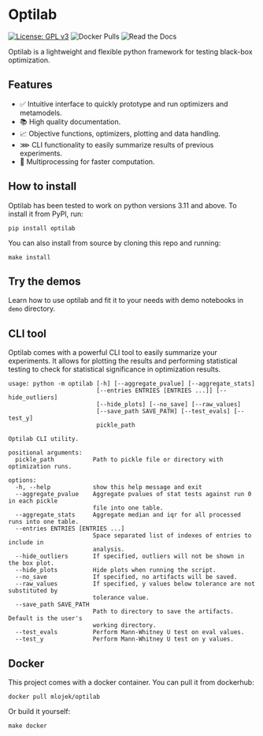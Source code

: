 # Optilab
[![License: GPL v3](https://img.shields.io/badge/License-GPLv3-blue.svg)](https://www.gnu.org/licenses/gpl-3.0)
![Docker Pulls](https://img.shields.io/docker/pulls/mlojek/optilab?logo=Docker&label=Dockerhub%20pulls)
![Read the Docs](https://img.shields.io/readthedocs/optilab)

Optilab is a lightweight and flexible python framework for testing black-box optimization.

## Features
- ✅ Intuitive interface to quickly prototype and run optimizers and metamodels.
- 📚 High quality documentation.
- 📈 Objective functions, optimizers, plotting and data handling.
- ⋙ CLI functionality to easily summarize results of previous experiments.
- 🚀 Multiprocessing for faster computation.

## How to install
Optilab has been tested to work on python versions 3.11 and above. To install it from PyPI, run:
```
pip install optilab
```
You can also install from source by cloning this repo and running:
```
make install
```

## Try the demos
Learn how to use optilab and fit it to your needs with demo notebooks in `demo` directory.

## CLI tool
Optilab comes with a powerful CLI tool to easily summarize your experiments. It allows for plotting the results and performing statistical testing to check for statistical significance in optimization results.
```
usage: python -m optilab [-h] [--aggregate_pvalue] [--aggregate_stats]
                         [--entries ENTRIES [ENTRIES ...]] [--hide_outliers]
                         [--hide_plots] [--no_save] [--raw_values]
                         [--save_path SAVE_PATH] [--test_evals] [--test_y]
                         pickle_path

Optilab CLI utility.

positional arguments:
  pickle_path           Path to pickle file or directory with optimization runs.

options:
  -h, --help            show this help message and exit
  --aggregate_pvalue    Aggregate pvalues of stat tests against run 0 in each pickle
                        file into one table.
  --aggregate_stats     Aggregate median and iqr for all processed runs into one table.
  --entries ENTRIES [ENTRIES ...]
                        Space separated list of indexes of entries to include in
                        analysis.
  --hide_outliers       If specified, outliers will not be shown in the box plot.
  --hide_plots          Hide plots when running the script.
  --no_save             If specified, no artifacts will be saved.
  --raw_values          If specified, y values below tolerance are not substituted by
                        tolerance value.
  --save_path SAVE_PATH
                        Path to directory to save the artifacts. Default is the user's
                        working directory.
  --test_evals          Perform Mann-Whitney U test on eval values.
  --test_y              Perform Mann-Whitney U test on y values.
```

## Docker
This project comes with a docker container. You can pull it from dockerhub:
```
docker pull mlojek/optilab
```
Or build it yourself:
```
make docker
```